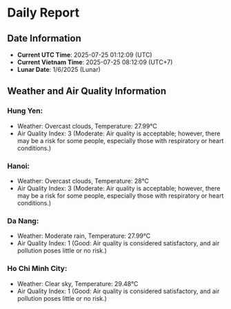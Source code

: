 # Daily Report
## Date Information
- **Current UTC Time**: 2025-07-25 01:12:09 (UTC)
- **Current Vietnam Time**: 2025-07-25 08:12:09 (UTC+7)
- **Lunar Date**: 1/6/2025 (Lunar)

## Weather and Air Quality Information

### Hung Yen:
- Weather: Overcast clouds, Temperature: 27.99°C
- Air Quality Index: 3 (Moderate: Air quality is acceptable; however, there may be a risk for some people, especially those with respiratory or heart conditions.)

### Hanoi:
- Weather: Overcast clouds, Temperature: 28°C
- Air Quality Index: 3 (Moderate: Air quality is acceptable; however, there may be a risk for some people, especially those with respiratory or heart conditions.)

### Da Nang:
- Weather: Moderate rain, Temperature: 27.99°C
- Air Quality Index: 1 (Good: Air quality is considered satisfactory, and air pollution poses little or no risk.)

### Ho Chi Minh City:
- Weather: Clear sky, Temperature: 29.48°C
- Air Quality Index: 1 (Good: Air quality is considered satisfactory, and air pollution poses little or no risk.)
